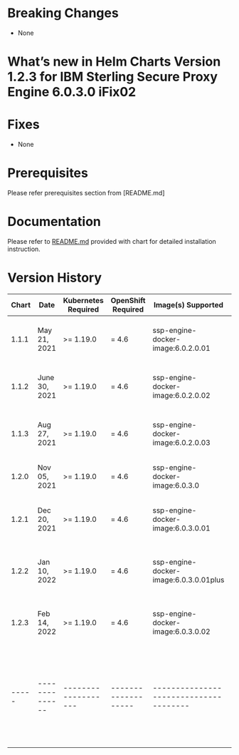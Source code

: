 # Breaking Changes

- None

# What’s new in Helm Charts Version 1.2.3 for IBM  Sterling Secure Proxy Engine 6.0.3.0 iFix02

# Fixes

- None

# Prerequisites

Please refer prerequisites section from [README.md]

# Documentation

Please refer to [README.md](README.md) provided with chart for detailed installation instruction.

# Version History

| Chart | Date           | Kubernetes Required | OpenShift Required | Image(s) Supported                     | Details                                             |
| ----- | -------------- | ------------------- | -------------------| -------------------------------------- | --------------------------------------------------- | 
| 1.1.1 | May 21, 2021   | >= 1.19.0           | = 4.6              | ssp-engine-docker-image:6.0.2.0.01     | Secure Proxy Engine 6.0.2.0 iFix01                  |
| 1.1.2 | June 30, 2021  | >= 1.19.0           | = 4.6              | ssp-engine-docker-image:6.0.2.0.02     | Secure Proxy Engine 6.0.2.0 iFix02                  |
| 1.1.3 | Aug 27, 2021   | >= 1.19.0           | = 4.6              | ssp-engine-docker-image:6.0.2.0.03     | Secure Proxy Engine 6.0.2.0 iFix03                  |
| 1.2.0 | Nov 05, 2021   | >= 1.19.0           | = 4.6              | ssp-engine-docker-image:6.0.3.0        | Secure Proxy Engine 6.0.3.0                         |
| 1.2.1 | Dec 20, 2021   | >= 1.19.0           | = 4.6              | ssp-engine-docker-image:6.0.3.0.01     | Secure Proxy Engine 6.0.3.0 iFix01                  |
| 1.2.2 | Jan 10, 2022   | >= 1.19.0           | = 4.6              | ssp-engine-docker-image:6.0.3.0.01plus | Secure Proxy Engine 6.0.3.0 iFix01 plus             |
| 1.2.3 | Feb 14, 2022   | >= 1.19.0           | = 4.6              | ssp-engine-docker-image:6.0.3.0.02     | Secure Proxy Engine 6.0.3.0 iFix02                  |
| ----- | -------------- | ------------------- | -------------------| -------------------------------------- | --------------------------------------------------- | 

